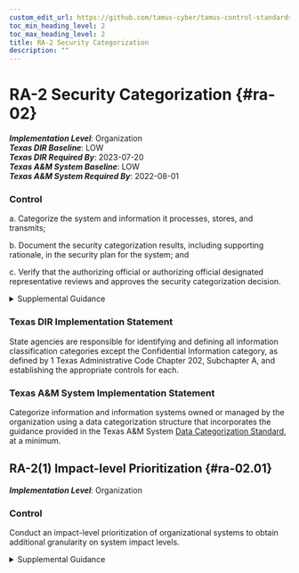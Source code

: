 ```yaml
---
custom_edit_url: https://github.com/tamus-cyber/tamus-control-standards/tree/main/content/tamus.edu/TAMUS_profile.yaml
toc_min_heading_level: 2
toc_max_heading_level: 2
title: RA-2 Security Categorization
description: ""
---
```


# RA-2 Security Categorization {#ra-02}

_**Implementation Level**_: Organization\
_**Texas DIR Baseline**_: LOW\
_**Texas DIR Required By**_: 2023-07-20\
_**Texas A&M System Baseline**_: LOW\
_**Texas A&M System Required By**_: 2022-08-01

### Control



a. Categorize the system and information it processes, stores, and transmits;

b. Document the security categorization results, including supporting rationale, in the security plan for the system; and

c. Verify that the authorizing official or authorizing official designated representative reviews and approves the security categorization decision.


<details><summary>Supplemental Guidance</summary>Security categories describe the potential adverse impacts or negative consequences to organizational operations, organizational assets, and individuals if organizational information and systems are compromised through a loss of confidentiality, integrity, or availability. Security categorization is also a type of asset loss characterization in systems security engineering processes that is carried out throughout the system development life cycle. Organizations can use privacy risk assessments or privacy impact assessments to better understand the potential adverse effects on individuals. [CNSSI 1253](#4e4fbc93-333d-45e6-a875-de36b878b6b9) provides additional guidance on categorization for national security systems.<br/><br/>Organizations conduct the security categorization process as an organization-wide activity with the direct involvement of chief information officers, senior agency information security officers, senior agency officials for privacy, system owners, mission and business owners, and information owners or stewards. Organizations consider the potential adverse impacts to other organizations and, in accordance with [USA PATRIOT](#13f0c39d-eaf7-417a-baef-69a041878bb5) and Homeland Security Presidential Directives, potential national-level adverse impacts.<br/><br/>Security categorization processes facilitate the development of inventories of information assets and, along with [CM-8](/catalog/cm/cm-08) , mappings to specific system components where information is processed, stored, or transmitted. The security categorization process is revisited throughout the system development life cycle to ensure that the security categories remain accurate and relevant.</details>

### Texas DIR Implementation Statement

State agencies are responsible for identifying and defining all information classification categories except the Confidential Information category, as defined by 1 Texas Administrative Code Chapter 202, Subchapter A, and establishing the appropriate controls for each.


### Texas A&M System Implementation Statement

Categorize information and information systems owned or managed by the organization using a data categorization structure that incorporates the guidance provided in the Texas A&M System [Data Categorization Standard](https://cyber.tamus.edu/policy/guidelines/data-categorization/), at a minimum.



## RA-2(1) Impact-level Prioritization {#ra-02.01}

_**Implementation Level**_: Organization

### Control

Conduct an impact-level prioritization of organizational systems to obtain additional granularity on system impact levels.


<details><summary>Supplemental Guidance</summary>Organizations apply the "high-water mark" concept to each system categorized in accordance with [FIPS 199](#628d22a1-6a11-4784-bc59-5cd9497b5445) , resulting in systems designated as low impact, moderate impact, or high impact. Organizations that desire additional granularity in the system impact designations for risk-based decision-making, can further partition the systems into sub-categories of the initial system categorization. For example, an impact-level prioritization on a moderate-impact system can produce three new sub-categories: low-moderate systems, moderate-moderate systems, and high-moderate systems. Impact-level prioritization and the resulting sub-categories of the system give organizations an opportunity to focus their investments related to security control selection and the tailoring of control baselines in responding to identified risks. Impact-level prioritization can also be used to determine those systems that may be of heightened interest or value to adversaries or represent a critical loss to the federal enterprise, sometimes described as high value assets. For such high value assets, organizations may be more focused on complexity, aggregation, and information exchanges. Systems with high value assets can be prioritized by partitioning high-impact systems into low-high systems, moderate-high systems, and high-high systems. Alternatively, organizations can apply the guidance in [CNSSI 1253](#4e4fbc93-333d-45e6-a875-de36b878b6b9) for security objective-related categorization.</details>
